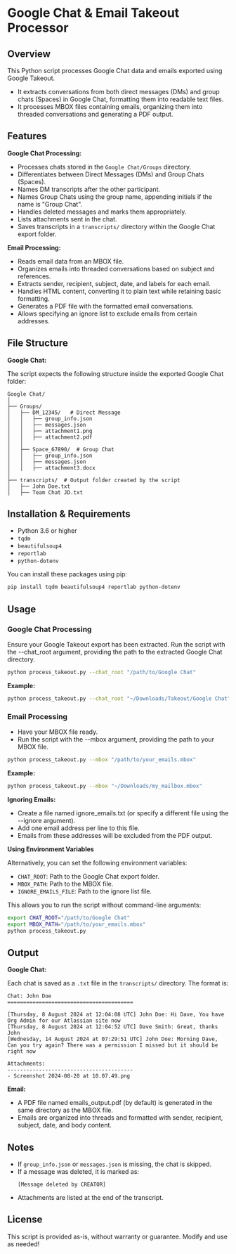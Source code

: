 # Google Chat & Email Takeout Processor

## Overview

This Python script processes Google Chat data and emails exported using Google Takeout. 
- It extracts conversations from both direct messages (DMs) and group chats (Spaces) in Google Chat, formatting them into readable text files.
- It processes MBOX files containing emails, organizing them into threaded conversations and generating a PDF output.

## Features

**Google Chat Processing:**

- Processes chats stored in the `Google Chat/Groups` directory.
- Differentiates between Direct Messages (DMs) and Group Chats (Spaces).
- Names DM transcripts after the other participant.
- Names Group Chats using the group name, appending initials if the name is "Group Chat".
- Handles deleted messages and marks them appropriately.
- Lists attachments sent in the chat.
- Saves transcripts in a `transcripts/` directory within the Google Chat export folder.

**Email Processing:**

- Reads email data from an MBOX file.
- Organizes emails into threaded conversations based on subject and references.
- Extracts sender, recipient, subject, date, and labels for each email.
- Handles HTML content, converting it to plain text while retaining basic formatting.
- Generates a PDF file with the formatted email conversations.
- Allows specifying an ignore list to exclude emails from certain addresses.

## File Structure

**Google Chat:**

The script expects the following structure inside the exported Google Chat folder:
```
Google Chat/
│
├── Groups/
│   ├── DM_12345/   # Direct Message
│   │   ├── group_info.json
│   │   ├── messages.json
│   │   ├── attachment1.png
│   │   ├── attachment2.pdf
│   │
│   ├── Space_67890/  # Group Chat
│   │   ├── group_info.json
│   │   ├── messages.json
│   │   ├── attachment3.docx
│
├── transcripts/  # Output folder created by the script
│   ├── John Doe.txt
│   ├── Team Chat JD.txt
```

## Installation & Requirements

- Python 3.6 or higher
- `tqdm`
- `beautifulsoup4`
- `reportlab`
- `python-dotenv`

You can install these packages using pip:

```bash
pip install tqdm beautifulsoup4 reportlab python-dotenv
```

## Usage
### Google Chat Processing
Ensure your Google Takeout export has been extracted.
Run the script with the --chat_root argument, providing the path to the extracted Google Chat directory.
```bash
python process_takeout.py --chat_root "/path/to/Google Chat" 
```
**Example:**

```bash
python process_takeout.py --chat_root "~/Downloads/Takeout/Google Chat"
```
### Email Processing
  - Have your MBOX file ready.
- Run the script with the --mbox argument, providing the path to your MBOX file.
```bash
python process_takeout.py --mbox "/path/to/your_emails.mbox"
```
**Example:**

```bash
python process_takeout.py --mbox "~/Downloads/my_mailbox.mbox" 
```
**Ignoring Emails:**

- Create a file named ignore_emails.txt (or specify a different file using the --ignore argument).
- Add one email address per line to this file.
- Emails from these addresses will be excluded from the PDF output.

**Using Environment Variables**

Alternatively, you can set the following environment variables:

- ```CHAT_ROOT```: Path to the Google Chat export folder.
- ```MBOX_PATH```: Path to the MBOX file.
- ```IGNORE_EMAILS_FILE```: Path to the ignore list file.

This allows you to run the script without command-line arguments:

```bash
export CHAT_ROOT="/path/to/Google Chat"
export MBOX_PATH="/path/to/your_emails.mbox"
python process_takeout.py
```

## Output
**Google Chat:**

Each chat is saved as a `.txt` file in the `transcripts/` directory. The format is:
```
Chat: John Doe
========================================

[Thursday, 8 August 2024 at 12:04:08 UTC] John Doe: Hi Dave, You have Org Admin for our Atlassian site now
[Thursday, 8 August 2024 at 12:04:52 UTC] Dave Smith: Great, thanks John
[Wednesday, 14 August 2024 at 07:29:51 UTC] John Doe: Morning Dave, Can you try again? There was a permission I missed but it should be right now

Attachments:
----------------------------------------
- Screenshot 2024-08-20 at 10.07.49.png
```
**Email:**

- A PDF file named emails_output.pdf (by default) is generated in the same directory as the MBOX file.
- Emails are organized into threads and formatted with sender, recipient, subject, date, and body content.


## Notes
- If `group_info.json` or `messages.json` is missing, the chat is skipped.
- If a message was deleted, it is marked as:
  ```
  [Message deleted by CREATOR]
  ```
- Attachments are listed at the end of the transcript.

## License
This script is provided as-is, without warranty or guarantee. Modify and use as needed!

